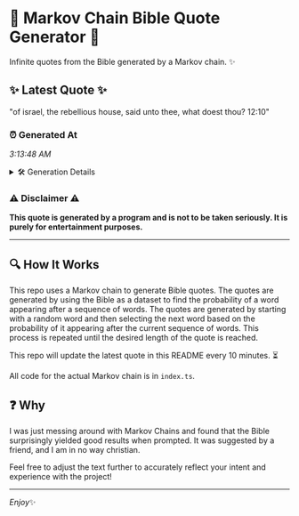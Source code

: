 # 📖 Markov Chain Bible Quote Generator 📖

Infinite quotes from the Bible generated by a Markov chain. ✨

## ✨ Latest Quote ✨
"of israel, the rebellious house, said unto thee, what doest thou? 12:10"

### ⏰ Generated At
*3:13:48 AM*

<details>
    <summary>🛠️ Generation Details</summary>
    <p>
        <strong>🌱 Seed:</strong> of<br>
        <strong>🔄 Iterations:</strong> 11<br>
        <strong>📜 Context History:</strong><br>[ of ]: israel,<br>[ of, israel, ]: the<br>[ of, israel,, the ]: rebellious<br>[ of, israel,, the, rebellious ]: house,<br>[ of, israel,, the, rebellious, house, ]: said<br>[ of, israel,, the, rebellious, house,, said ]: unto<br>[ israel,, the, rebellious, house,, said, unto ]: thee,<br>[ the, rebellious, house,, said, unto, thee, ]: what<br>[ rebellious, house,, said, unto, thee,, what ]: doest<br>[ house,, said, unto, thee,, what, doest ]: thou?<br>[ said, unto, thee,, what, doest, thou? ]: 12:10<br>
    </p>
</details>

### ⚠️ Disclaimer ⚠️
**This quote is generated by a program and is not to be taken seriously. It is purely for entertainment purposes.**

---

## 🔍 How It Works

This repo uses a Markov chain to generate Bible quotes. The quotes are generated by using the Bible as a dataset to find the probability of a word appearing after a sequence of words. The quotes are generated by starting with a random word and then selecting the next word based on the probability of it appearing after the current sequence of words. This process is repeated until the desired length of the quote is reached.

This repo will update the latest quote in this README every 10 minutes. ⏳

All code for the actual Markov chain is in `index.ts`.

## ❓ Why

I was just messing around with Markov Chains and found that the Bible surprisingly yielded good results when prompted. 
It was suggested by a friend, and I am in no way christian.

Feel free to adjust the text further to accurately reflect your intent and experience with the project!

---

*Enjoy*✨
